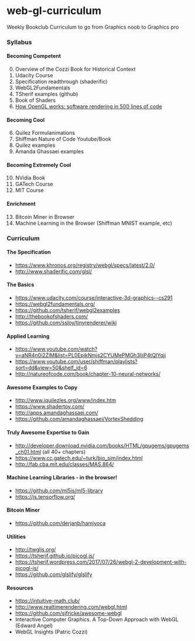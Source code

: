 # web-gl-curriculum
Weekly Bookclub Curriculum to go from Graphics noob to Graphics pro

### Syllabus

#### Becoming Competent

0) Overview of the Cozzi Book for Historical Context
1) Udacity Course
2) Specification readthrough (shaderific)
3) WebGL2Fundamentals
4) TSherif examples (github)
5) Book of Shaders
6) [How OpenGL works: software rendering in 500 lines of code](https://github.com/ssloy/tinyrenderer/wiki)

#### Becoming Cool

6) Quilez Formulanimations
7) Shiffman Nature of Code Youtube/Book
8) Quilez examples
9) Amanda Ghassaei examples

#### Becoming Extremely Cool

10) NVidia Book
11) GATech Course
12) MIT Course

#### Enrichment

13) Bitcoin Miner in Browser
14) Machine Learning in the Browser (Shiffman MNIST example, etc)

### Curriculum

#### The Specification
- https://www.khronos.org/registry/webgl/specs/latest/2.0/
- http://www.shaderific.com/glsl/

#### The Basics
- https://www.udacity.com/course/interactive-3d-graphics--cs291
- https://webgl2fundamentals.org/
- https://github.com/tsherif/webgl2examples
- http://thebookofshaders.com/
- https://github.com/ssloy/tinyrenderer/wiki

#### Applied Learning
- https://www.youtube.com/watch?v=aNR4n0i2ZlM&list=PL0EpikNmjs2CYUMePMGh3IjjP4tQlYqji
- https://www.youtube.com/user/shiffman/playlists?sort=dd&view=50&shelf_id=6
- http://natureofcode.com/book/chapter-10-neural-networks/

#### Awesome Examples to Copy
- http://www.iquilezles.org/www/index.htm
- https://www.shadertoy.com/
- http://apps.amandaghassaei.com/
- https://github.com/amandaghassaei/VortexShedding

#### Truly Awesome Expertise to Gain
- http://developer.download.nvidia.com/books/HTML/gpugems/gpugems_ch01.html (all 40+ chapters)
- https://www.cc.gatech.edu/~turk/bio_sim/index.html
- http://fab.cba.mit.edu/classes/MAS.864/

#### Machine Learning Libraries - in the browser!
- https://github.com/ml5js/ml5-library
- https://js.tensorflow.org/

#### Bitcoin Miner
- https://github.com/derjanb/hamiyoca

#### Utilities
- http://twgljs.org/
- https://tsherif.github.io/picogl.js/
- https://tsherif.wordpress.com/2017/07/26/webgl-2-development-with-picogl-js/
- https://github.com/glslify/glslify

#### Resources
- https://intuitive-math.club/
- http://www.realtimerendering.com/webgl.html
- https://github.com/sjfricke/awesome-webgl
- Interactive Computer Graphics. A Top-Down Approach with WebGL (Edward Angel)
- WebGL Insights (Patric Cozzi)
